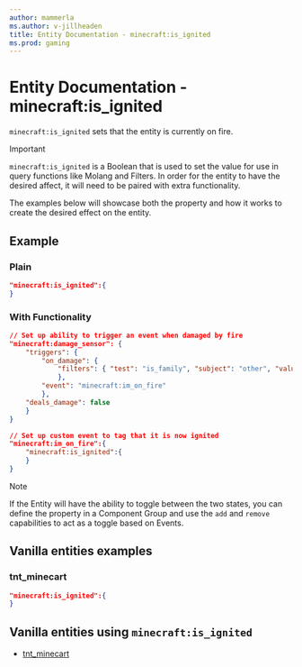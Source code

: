```yaml
---
author: mammerla
ms.author: v-jillheaden
title: Entity Documentation - minecraft:is_ignited
ms.prod: gaming
---
```


# Entity Documentation -  minecraft:is_ignited

`minecraft:is_ignited` sets that the entity is currently on fire.

> [!IMPORTANT]
> `minecraft:is_ignited` is a Boolean that is used to set the value for use in query functions like Molang and Filters. In order for the entity to have the desired affect, it will need to be paired with extra functionality.
>
> The examples below will showcase both the property and how it works to create the desired effect on the entity.

## Example

### Plain

```json
"minecraft:is_ignited":{
}
```

### With Functionality

```json
// Set up ability to trigger an event when damaged by fire
"minecraft:damage_sensor": {
    "triggers": {
        "on_damage": {
            "filters": { "test": "is_family", "subject": "other", "value": "fire"
            },
        "event": "minecraft:im_on_fire"
        },
    "deals_damage": false
    }
}

// Set up custom event to tag that it is now ignited
"minecraft:im_on_fire":{
    "minecraft:is_ignited":{
    }
}
```

> [!NOTE]
> If the Entity will have the ability to toggle between the two states, you can define the property in a Component Group and use the `add` and `remove` capabilities to act as a toggle based on Events.

## Vanilla entities examples

### tnt_minecart

```json
"minecraft:is_ignited":{
}
```

## Vanilla entities using `minecraft:is_ignited`

- [tnt_minecart](../../../../Source/VanillaBehaviorPack_Snippets/entities/tnt_minecart.md)
